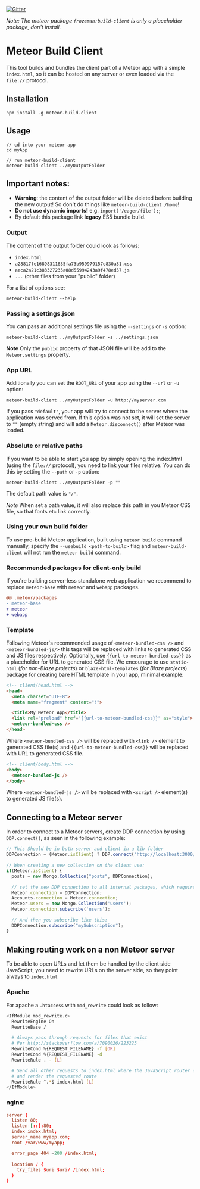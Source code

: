 [![Gitter](https://badges.gitter.im/Join%20Chat.svg)](https://gitter.im/frozeman/meteor-build-client?utm_source=badge&utm_medium=badge&utm_campaign=pr-badge&utm_content=badge)

*Note: The meteor package `frozeman:build-client` is only a placeholder package, don't install.*

# Meteor Build Client

This tool builds and bundles the client part of a Meteor app with a simple `index.html`, so it can be hosted on any server or even loaded via the `file://` protocol.

## Installation

```shell
npm install -g meteor-build-client
```

## Usage

```shell
// cd into your meteor app
cd myApp

// run meteor-build-client
meteor-build-client ../myOutputFolder
```

## Important notes:

- __Warning__: the content of the output folder will be deleted before building the new output! So don't do things like `meteor-build-client /home`!
- __Do not use dynamic imports!__ e.g. `import('/eager/file');`;
- By default this package link __legacy__ ES5 bundle build.

### Output

The content of the output folder could look as follows:

- `index.html`
- `a28817fe16898311635fa73b959979157e830a31.css`
- `aeca2a21c383327235a08d55994243a9f478ed57.js`
- `...` (other files from your "public" folder)

For a list of options see:

```shell
meteor-build-client --help
```

### Passing a settings.json

You can pass an additional settings file using the `--settings` or `-s` option:

```shell
meteor-build-client ../myOutputFolder -s ../settings.json
```

**Note** Only the `public` property of that JSON file will be add to the `Meteor.settings` property.

### App URL

Additionally you can set the `ROOT_URL` of your app using the `--url` or `-u` option:

```shell
meteor-build-client ../myOutputFolder -u http://myserver.com
```

If you pass `"default"`, your app will try to connect to the server where the application was served from. If this option was not set, it will set the server to `""` (empty string) and will add a `Meteor.disconnect()` after Meteor was loaded.

### Absolute or relative paths

If you want to be able to start you app by simply opening the index.html (using the `file://` protocol), you need to link your files relative. You can do this by setting the `--path` or `-p` option:

```shell
meteor-build-client ../myOutputFolder -p ""
```

The default path value is `"/"`.

*Note* When set a path value, it will also replace this path in you Meteor CSS file, so that fonts etc link correctly.

### Using your own build folder

To use pre-build Meteor application, built using `meteor build` command manually, specify the `--usebuild <path-to-build>` flag and `meteor-build-client` will not run the `meteor build` command.

### Recommended packages for client-only build

If you're building server-less standalone web application we recommend to replace `meteor-base` with `meteor` and `webapp` packages.

```diff
@@ .meteor/packages
- meteor-base
+ meteor
+ webapp
```

### Template

Following Meteor's recommended usage of `<meteor-bundled-css />` and `<meteor-bundled-js/>` this tags will be replaced with links to generated CSS and JS files respectively. Optionally, use `{{url-to-meteor-bundled-css}}` as a placeholder for URL to generated CSS file. We encourage to use `static-html` (*for non-Blaze projects*) or `blaze-html-templates` (*for Blaze projects*) package for creating bare HTML template in your app, minimal example:

```html
<!-- client/head.html -->
<head>
  <meta charset="UTF-8">
  <meta name="fragment" content="!">

  <title>My Meteor App</title>
  <link rel="preload" href="{{url-to-meteor-bundled-css}}" as="style">
  <meteor-bundled-css />
</head>
```

Where `<meteor-bundled-css />` will be replaced with `<link />` element to generated CSS file(s) and `{{url-to-meteor-bundled-css}}` will be replaced with URL to generated CSS file.

```html
<!-- client/body.html -->
<body>
  <meteor-bundled-js />
</body>
```

Where `<meteor-bundled-js />` will be replaced with `<script />` element(s) to generated JS file(s).

## Connecting to a Meteor server

In order to connect to a Meteor servers, create DDP connection by using `DDP.connect()`, as seen in the following example:

```js
// This Should be in both server and client in a lib folder
DDPConnection = (Meteor.isClient) ? DDP.connect("http://localhost:3000/") : {};

// When creating a new collection on the client use:
if(Meteor.isClient) {
  posts = new Mongo.Collection("posts", DDPConnection);

  // set the new DDP connection to all internal packages, which require one
  Meteor.connection = DDPConnection;
  Accounts.connection = Meteor.connection;
  Meteor.users = new Mongo.Collection('users');
  Meteor.connection.subscribe('users');

  // And then you subscribe like this:
  DDPConnection.subscribe("mySubscription");
}
```

## Making routing work on a non Meteor server

To be able to open URLs and let them be handled by the client side JavaScript, you need to rewrite URLs on the server side, so they point always to `index.html`

### Apache

For apache a `.htaccess` with `mod_rewrite` could look as follow:

```bash
<IfModule mod_rewrite.c>
  RewriteEngine On
  RewriteBase /

  # Always pass through requests for files that exist
  # Per http://stackoverflow.com/a/7090026/223225
  RewriteCond %{REQUEST_FILENAME} -f [OR]
  RewriteCond %{REQUEST_FILENAME} -d
  RewriteRule . - [L]

  # Send all other requests to index.html where the JavaScript router can take over
  # and render the requested route
  RewriteRule ^.*$ index.html [L]
</IfModule>
```

### nginx:

```conf
server {
  listen 80;
  listen [::]:80;
  index index.html;
  server_name myapp.com;
  root /var/www/myapp;

  error_page 404 =200 /index.html;
  
  location / {
    try_files $uri $uri/ /index.html;
  }
}
```
